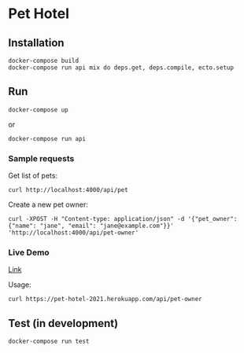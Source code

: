 # Pet Hotel

## Installation
```
docker-compose build
docker-compose run api mix do deps.get, deps.compile, ecto.setup
```

## Run
```
docker-compose up
```
or
```
docker-compose run api
```
### Sample requests
Get list of pets: 
```
curl http://localhost:4000/api/pet
```
Create a new pet owner:
```
curl -XPOST -H "Content-type: application/json" -d '{"pet_owner": {"name": "jane", "email": "jane@example.com"}}' 'http://localhost:4000/api/pet-owner'
```
### Live Demo
[Link](https://pet-hotel-2021.herokuapp.com/swaggerui)

Usage:
```
curl https://pet-hotel-2021.herokuapp.com/api/pet-owner
```
## Test (in development)
```
docker-compose run test
```
